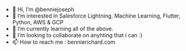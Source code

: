 - 👋 Hi, I’m @benniejoseph
- 👀 I’m interested in Salesforce Lightning, Machine Learning, Flutter, Python, AWS & GCP
- 🌱 I’m currently learning all of the above.
- 💞️ I’m looking to collaborate on anyhting that i can :)
- 📫 How to reach me : bennierichard.com

<!---
benniejoseph/benniejoseph is a ✨ special ✨ repository because its `README.md` (this file) appears on your GitHub profile.
You can click the Preview link to take a look at your changes.
--->
